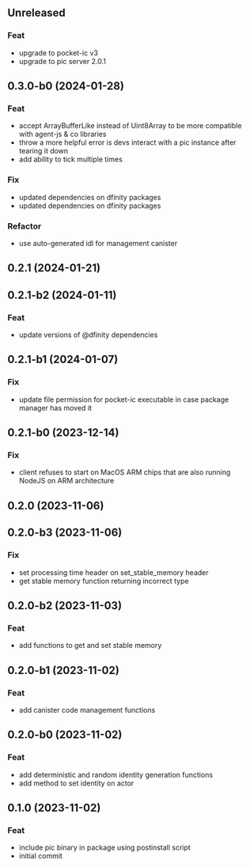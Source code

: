 ## Unreleased

### Feat

- upgrade to pocket-ic v3
- upgrade to pic server 2.0.1

## 0.3.0-b0 (2024-01-28)

### Feat

- accept ArrayBufferLike instead of Uint8Array to be more compatible with agent-js & co libraries
- throw a more helpful error is devs interact with a pic instance after tearing it down
- add ability to tick multiple times

### Fix

- updated dependencies on dfinity packages
- updated dependencies on dfinity packages

### Refactor

- use auto-generated idl for management canister

## 0.2.1 (2024-01-21)

## 0.2.1-b2 (2024-01-11)

### Feat

- update versions of @dfinity dependencies

## 0.2.1-b1 (2024-01-07)

### Fix

- update file permission for pocket-ic executable in case package manager has moved it

## 0.2.1-b0 (2023-12-14)

### Fix

- client refuses to start on MacOS ARM chips that are also running NodeJS on ARM architecture

## 0.2.0 (2023-11-06)

## 0.2.0-b3 (2023-11-06)

### Fix

- set processing time header on set_stable_memory header
- get stable memory function returning incorrect type

## 0.2.0-b2 (2023-11-03)

### Feat

- add functions to get and set stable memory

## 0.2.0-b1 (2023-11-02)

### Feat

- add canister code management functions

## 0.2.0-b0 (2023-11-02)

### Feat

- add deterministic and random identity generation functions
- add method to set identity on actor

## 0.1.0 (2023-11-02)

### Feat

- include pic binary in package using postinstall script
- initial commit
